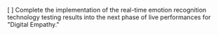 [ ] Complete the implementation of the real-time emotion recognition technology testing results into the next phase of live performances for "Digital Empathy."